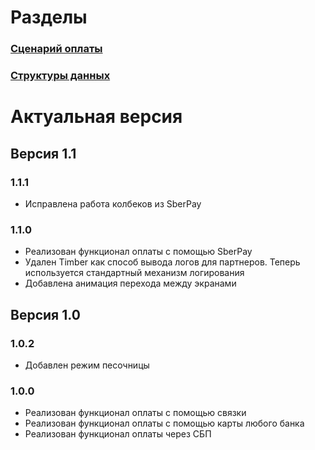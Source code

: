 # Разделы 
### [Сценарий оплаты](https://sdkpay.github.io/EcomSdkDoc/Integration)
### [Структуры данных]()

# Актуальная версия

## Версия 1.1

### 1.1.1
- Исправлена работа колбеков из SberPay

### 1.1.0
- Реализован функционал оплаты с помощью SberPay
- Удален Timber как способ вывода логов для партнеров. Теперь используется стандартный механизм логирования
- Добавлена анимация перехода между экранами

## Версия 1.0

### 1.0.2
- Добавлен режим песочницы

### 1.0.0
- Реализован функционал оплаты с помощью связки
- Реализован функционал оплаты с помощью карты любого банка
- Реализован функционал оплаты через СБП
